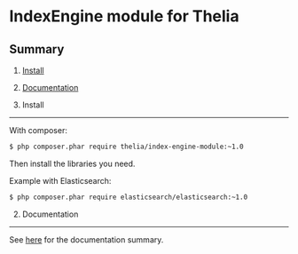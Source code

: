 IndexEngine module for Thelia
===

Summary
---

1. [Install](#install_en_US)
2. [Documentation](#documentation_en_US)


1. Install <a name="install_en_US"></a>
---

With composer:

```sh
$ php composer.phar require thelia/index-engine-module:~1.0
```

Then install the libraries you need.

Example with Elasticsearch:

```sh
$ php composer.phar require elasticsearch/elasticsearch:~1.0
```


2. Documentation <a name="documentation_en_US"></a>
---

See [here](Resources/documentation/00-Summary.md) for the documentation summary.